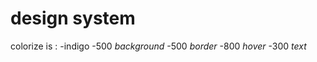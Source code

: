 # design system
colorize is :
    -indigo
        -500 *background*
        -500 *border*
        -800 *hover*
        -300 *text*